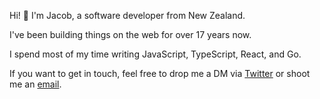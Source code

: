 Hi! 👋 I'm Jacob, a software developer from New Zealand.

I've been building things on the web for over 17 years now.

I spend most of my time writing JavaScript, TypeScript, React, and Go.

If you want to get in touch, feel free to drop me a DM via [Twitter](https://twitter.com/heyimjacooob) or shoot me an [email](mailto:github@jacob.dev).
